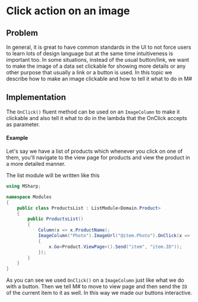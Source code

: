 # Click action on an image

## Problem

In general, it is great to have common standards in the UI to not force users to learn lots of design language but at the same time intuitiveness is important too.
In some situations, instead of the usual button/link, we want to make the image of a data set clickable for showing more details or any other purpose that usually a link or a button is used.
In this topic we describe how to make an image clickable and how to tell it what to do in M#

## Implementation

The `OnClick()` fluent method can be used on an `ImageColumn` to make it clickable and also tell it what to do in the lambda that the OnClick accepts as parameter.

#### Example

Let's say we have a list of products which whenever you click on one of them, you'll navigate to the view page for products and view the product in a more detailed manner.

The list module will be written like this

```csharp
using MSharp;

namespace Modules
{
    public class ProductsList : ListModule<Domain.Product>
    {
        public ProductsList()
        {
            Column(x => x.ProductName);
            ImageColumn("Photo").ImageUrl("@item.Photo").OnClick(x =>
            {
                x.Go<Product.ViewPage>().Send("item", "item.ID"));
            });
        }
    }
}
```

As you can see we used `OnClick()` on a `ImageColumn` just like what we do with a button.
Then we tell M# to move to view page and then send the `ID` of the current item to it as well.
In this way we made our buttons interactive.
